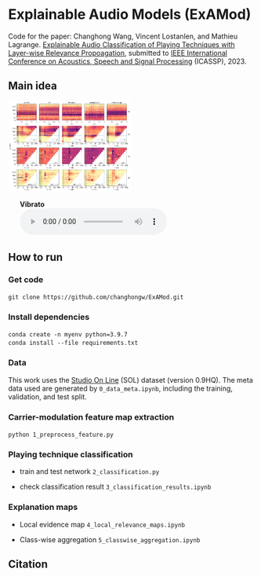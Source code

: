 # Explainable Audio Models (ExAMod)

Code for the paper: Changhong Wang, Vincent Lostanlen, and Mathieu Lagrange. [Explainable Audio Classification of Playing Techniques with Layer-wise Relevance Propoagation](https://.pdf), submitted to [IEEE International Conference on Acoustics, Speech and Signal Processing](https://2023.ieeeicassp.org/) (ICASSP), 2023.

## Main idea
<img src="results/local_maps.png" style="max-width: 250px;"/>

<ul class="bodyColum2"> 
  <strong>Vibrato</strong> <br>
  <audio controls height="40px" width="100px">
     <source src="https://user-images.githubusercontent.com/changhongw/examod/results/Bn-flatt-A4-mf.mp4" type="audio/mpeg">
     <embed height="50" width="60" src="https://user-images.githubusercontent.com/changhongw/examod/results/Bn-flatt-A4-mf.mp4">
  </audio> <br>
</ul>




## How to run
### Get code
`git clone https://github.com/changhongw/ExAMod.git`

### Install dependencies
`conda create -n myenv python=3.9.7`<br>
`conda install --file requirements.txt`

### Data
This work uses the [Studio On Line](https://forum.ircam.fr/collections/detail/sol-instrumental-sounds-datasets/) (SOL) dataset (version 0.9HQ). The meta data used are generated by `0_data_meta.ipynb`, including the training, validation, and test split.

### Carrier-modulation feature map extraction
`python 1_preprocess_feature.py`

### Playing technique classification
- train and test network
`2_classification.py`

- check classification result
`3_classification_results.ipynb`

### Explanation maps
- Local evidence map
`4_local_relevance_maps.ipynb`

- Class-wise aggregation
`5_classwise_aggregation.ipynb`

## Citation
```

```

